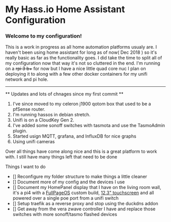 
# My Hass.io Home Assistant Configuration

### Welcome to my configuration! 

This is a work in progress as all home automation platforms usualy are. I haven't been using home assistant for long as of now( Dec 2018 ) so it's really basic as far as the functionality goes. I did take the time to split all of my configuration now that way it's not so cluttered in the end. I'm running on a ~~rpi 3 b+~~ for now but I have a nice little quad core nuc I plan on deploying it to along with a few other docker containers for my unifi network and pi hole.

---

** Updates and lots of chnages since my first commit **

1. I've since moved to my celeron j1900 qotom box that used to be a pfSense router.
2. I'm running hassos in debian stretch.
3. Unifi is on a CloudKey Gen 2.
4. I've added some sonoff switches with tasmota and use the TasmoAdmin plugin.
5. Started usign MQTT, grafana, and InfluxDB for nice graphs
6. Using unifi cameras

 Over all things have come along nice and this is a great platform to work with. I still have many things left that need to be done
 
Things I want to do
- [] Reconfigure my folder structure to make things a little cleaner
- [] Document more of my config and the devices I use
- [] Document my HomePanel display that I have on the living room wall, it's a pi4 with a [FullPageOS](https://github.com/guysoft/FullPageOS "FullPageOS Git Repo") custom build, [12.3" touchscreen](https://uperfect.store/products/touch-monitor-uperfect-12-3-computer-display-1600-1200-portable-monitor-capacitive-external-screen-4-3-speakers-vesa-fit-with-hdmi-dvi-vga-micro-usb-dc-for-pc-phone-mac-win-ps4-xbox-tv-industry) and all powered over a single poe port from a unifi switch
- [] Setup traefik as a reverse proxy and stop using the duckdns addon
- [] Get away from the vera zwave controller I have and replace those switches with more sonoff/tasmo flashed devices
